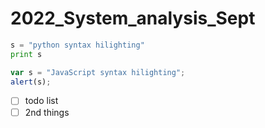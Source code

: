 # 2022_System_analysis_Sept
```python
s = "python syntax hilighting"
print s
```
```js
var s = "JavaScript syntax hilighting";
alert(s);
```





- [ ] todo list
- [ ] 2nd things
